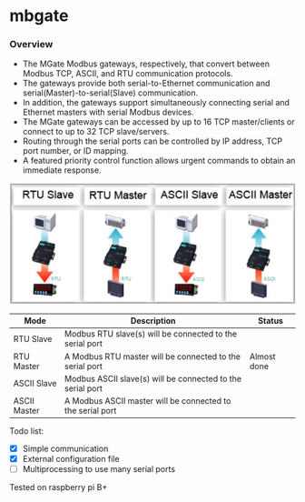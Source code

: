 # mbgate

### Overview

* The MGate Modbus gateways, respectively, that convert between Modbus TCP, ASCII, and RTU communication protocols.
* The gateways provide both serial-to-Ethernet communication and serial(Master)-to-serial(Slave) communication.
* In addition, the gateways support simultaneously connecting serial and Ethernet masters with serial Modbus devices.
* The MGate gateways can be accessed by up to 16 TCP master/clients or connect to up to 32 TCP slave/servers.
* Routing through the serial ports can be controlled by IP address, TCP port number, or ID mapping.
* A featured priority control function allows urgent commands to obtain an immediate response.

![Conf](configuration.png)

Mode | Description | Status
------------ | ------------- | -------------
RTU Slave | Modbus RTU slave(s) will be connected to the serial port
RTU Master | A Modbus RTU master will be connected to the serial port | Almost done
ASCII Slave | Modbus ASCII slave(s) will be connected to the serial port
ASCII Master | A Modbus ASCII master will be connected to the serial port

Todo list:
- [x] Simple communication
- [x] External configuration file
- [ ] Multiprocessing to use many serial ports

Tested on raspberry pi B+
